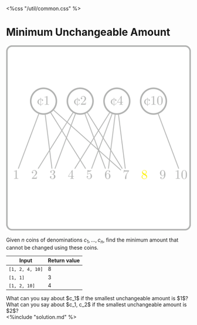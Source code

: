 <%css "/util/common.css" %>

# Minimum Unchangeable Amount
<div class="logo">
    <img src="../../images/unchangeable_amount_logo.png">
</div>

Given $n$ coins of denominations $c_1, \dotsc, c_n$,
find the minimum amount that cannot be changed using these coins.

<div class="samples">

| Input           | Return value |
|-----------------|--------------|
| `[1, 2, 4, 10]` | 8            |
| `[1, 1]`        | 3            |
| `[1, 2, 10]`    | 4            |

</div>

<div class="hint">
What can you say about $c_1$ if the smallest unchangeable amount is $1$?
</div>

<div class="hint">
What can you say about $c_1, c_2$ if the smallest unchangeable amount is $2$?
</div>

<div class="hint">
<%include "solution.md" %>
</div>